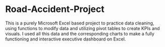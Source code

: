 # Road-Accident-Project

This is a purely Microsoft Excel based project to practice data cleaning, using functions to modify data and utilizing pivot tables to create KPIs and visuals.
I used all this data and the corresponding charts to make a fully functioning and interactive executive dashboard on Excel.
